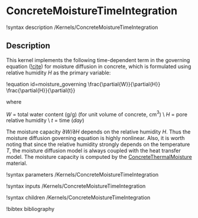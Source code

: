 # ConcreteMoistureTimeIntegration

!syntax description /Kernels/ConcreteMoistureTimeIntegration

## Description

This kernel implements the following time-dependent term in the governing equation ([!cite](saouma_structural_2014)) for moisture diffusion in concrete, which is formulated using relative humidity $H$ as the primary variable:

!equation id=moisture_governing
\frac{\partial{W}}{\partial{H}} \frac{\partial{H}}{\partial{t}}

where

$W$ = total water content (g/g) (for unit volume of concrete, cm$^3$) \\
$H$ = pore relative humidity \\
$t$  = time $(day)$

The moisture capacity ${\partial W}/{\partial H}$ depends on the relative humidity $H$. Thus the moisture diffusion governing equation is highly nonlinear. Also, it is worth noting that since the relative humidity strongly depends on the temperature $T$, the moisture diffusion model is always coupled with the heat transfer model. The moisture capacity is computed by the [ConcreteThermalMoisture](ConcreteThermalMoisture.md) material.

!syntax parameters /Kernels/ConcreteMoistureTimeIntegration

!syntax inputs /Kernels/ConcreteMoistureTimeIntegration

!syntax children /Kernels/ConcreteMoistureTimeIntegration

!bibtex bibliography
